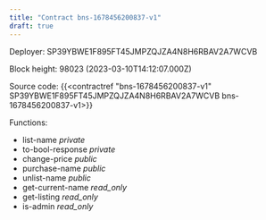 ```yaml
---
title: "Contract bns-1678456200837-v1"
draft: true
---
```

Deployer: SP39YBWE1F895FT45JMPZQJZA4N8H6RBAV2A7WCVB


 



Block height: 98023 (2023-03-10T14:12:07.000Z)

Source code: {{<contractref "bns-1678456200837-v1" SP39YBWE1F895FT45JMPZQJZA4N8H6RBAV2A7WCVB bns-1678456200837-v1>}}

Functions:

* list-name _private_
* to-bool-response _private_
* change-price _public_
* purchase-name _public_
* unlist-name _public_
* get-current-name _read_only_
* get-listing _read_only_
* is-admin _read_only_
